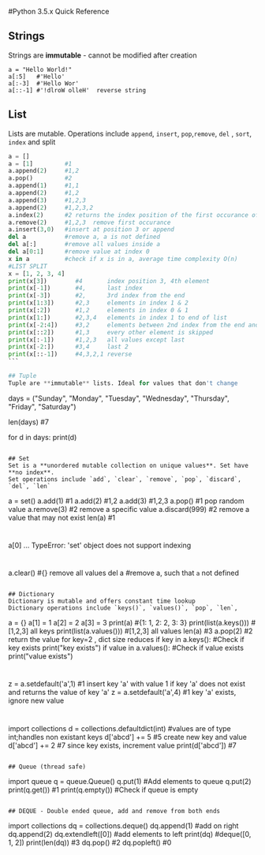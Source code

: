 #Python 3.5.x  Quick Reference

## Strings
Strings are **immutable** - cannot be modified after creation
```
a = "Hello World!"
a[:5]   #'Hello'
a[:-3]  #'Hello Wor'
a[::-1] #'!dlroW olleH'  reverse string 
```

## List
Lists are mutable. Operations include `append`, `insert`, `pop`,`remove`, `del` , `sort`, `index` and split

````python
a = []
a = [1]         #1
a.append(2)     #1,2
a.pop()         #2
a.append(1)     #1,1
a.append(2)     #1,2
a.append(3)     #1,2,3
a.append(2)     #1,2,3,2
a.index(2)      #2 returns the index position of the first occurance of 2
a.remove(2)     #1,2,3  remove first occurance
a.insert(3,0)   #insert at position 3 or append 
del a           #remove a, a is not defined
del a[:]        #remove all values inside a 
del a[0:1]      #remove value at index 0
x in a          #check if x is in a, average time complexity O(n)
#LIST SPLIT
x = [1, 2, 3, 4]
print(x[3])        #4       index position 3, 4th element
print(x[-1])       #4,      last index
print(x[-3])       #2,      3rd index from the end
print(x[1:3])      #2,3     elements in index 1 & 2
print(x[:2])       #1,2     elements in index 0 & 1
print(x[1:])       #2,3,4   elements in index 1 to end of list
print(x[-2:4])     #3,2     elements between 2nd index from the end and 3rd index from end
print(x[::2])      #1,3     every other element is skipped
print(x[:-1])      #1,2,3   all values except last
print(x[-2:])      #3,4     last 2
print(x[::-1])     #4,3,2,1 reverse
```

## Tuple
Tuple are **immutable** lists. Ideal for values that don't change
````
days = ("Sunday", "Monday", "Tuesday", "Wednesday", "Thursday", "Friday", "Saturday")

len(days)  #7

for d in days:
	print(d)
````

## Set
Set is a **unordered mutable collection on unique values**. Set have **no index**. 
Set operations include `add`, `clear`, `remove`, `pop`, `discard`, `del`, `len`
````
a = set()
a.add(1)          #1
a.add(2)          #1,2
a.add(3)          #1,2,3 
a.pop()           #1 pop  random value
a.remove(3)       #2  remove a specific value
a.discard(999)    #2  remove a value that may not exist
len(a)            #1
#
a[0]
...
TypeError: 'set' object does not support indexing
#
a.clear()         #{}  remove all values
del a             #remove a, such that `a` not defined
````

## Dictionary
Dictionary is mutable and offers constant time lookup
Dictionary operations include `keys()`, `values()`, `pop`, `len`, 
````
a = {}
a[1] = 1
a[2] = 2
a[3] = 3
print(a)                        #{1: 1, 2: 2, 3: 3}
print(list(a.keys()))           #[1,2,3]  all keys
print(list(a.values()))         #[1,2,3]  all values
len(a)                          #3
a.pop(2)                        #2 return the value for key=2 , dict size reduces
if key in a.keys():             #Check if key exists
    print("key exists")
if value in a.values():          #Check if value exists
    print("value exists")
#
#
z = a.setdefault('a',1)          #1 insert key 'a' with value 1 if key 'a' does not exist and returns the value of key 'a'
z = a.setdefault('a',4)          #1 key 'a' exists, ignore new value
#
#
import collections
d = collections.defaultdict(int)  #values are of type int;handles non existant keys
d['abcd'] += 5    #5 create new key and value
d['abcd'] += 2    #7 since key exists, increment value
print(d['abcd'])  #7
````

## Queue (thread safe)
````
import queue
q = queue.Queue()
q.put(1)         #Add elements to queue
q.put(2)
print(q.get())   #1 
print(q.empty()) #Check if queue is empty
````

## DEQUE - Double ended queue, add and remove from both ends
````
import collections
dq = collections.deque()
dq.append(1)        #add on right
dq.append(2)
dq.extendleft([0])  #add elements to left
print(dq)           #deque([0, 1, 2])
print(len(dq))      #3
dq.pop()            #2
dq.popleft()        #0  
````

